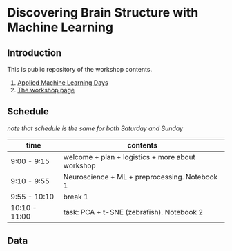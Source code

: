 # Discovering Brain Structure with Machine Learning

## Introduction
This is public repository of the workshop contents. 


1. [Applied Machine Learning Days](https://www.appliedmldays.org)
2. [The workshop page](https://www.appliedmldays.org/workshop_sessions/discovering-brain-structure-with-machine-learning)

## Schedule
*note that schedule is the same for both Saturday and Sunday*

|time|contents|
|----|--------|
|9:00 -  9:15  | welcome + plan + logistics + more about workshop |
|9:10 -  9:55  | Neuroscience + ML + preprocessing. Notebook 1 |
|9:55 -  10:10 | break 1 |
|10:10 - 11:00 | task: PCA + t-SNE (zebrafish). Notebook 2 |

## Data

